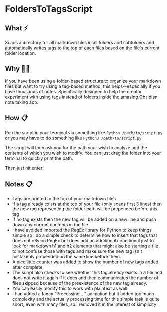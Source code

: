 # FoldersToTagsScript

## What ⚡
Scans a directory for all markdown files in all folders and subfolders and automatically writes tags to the top of each files based on the file's current folder location. 
## Why 🤷‍♂️
If you have been using a folder-based structure to organize your markdown files but want to try using a tag-based method, this helps--especially if you have thousands of notes. Specifically designed to help the creator experiment with using tags instead of folders inside the amazing Obsidian note taking app.  
## How 📋
Run the script in your terminal via something like `Python /path/to/script.py` or you may have to do something like `Python3 /path/to/script.py`

The script will then ask you for the path your wish to analyze and the contents of which you wish to modify. You can just drag the folder into your terminal to quickly print the path. 

Then just hit enter!
## Notes 📋
- Tags are printed to the top of your markdown files
- If a tag already exists at the top of your file (only scans first 3 lines) then the new tag representing the folder path will be prepended before this tag
- If no tag exists then the new tag will be added on a new line and push down any current contents in the file
- I have avoided imported the RegEx library for Python to keep things simple so I do a simple check to determine how to insert that tags that does not rely on RegEx but does add an additional conditional just to look for markdown h1 and h2 elements that might also be starting a file to not confuse those with tags and make sure the new tag isn't mistakenly prepended on the same line before them. 
- A nice little counter was added to show the number of new tags added after complete
- The script also checks to see whether this tag already exists in a file and does not write it again if it does and then communicates the number of files skipped because of the preexistence of the new tag already. 
- You can easily modify this to work with plaintext as well
- I had added a fancy "Processing ..." animation but it added too much complexity and the actually processing time for this simple task is quite short, even with many files, so I removed it in the interest of simplicity
